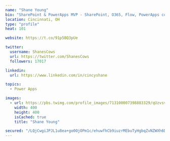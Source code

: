 ```yaml
---
name: "Shane Young"
bio: "SharePoint & PowerApps MVP - SharePoint, O365, Flow, PowerApps consulting? @PowerApps911 | Pure Snark? You found it."
location: Cincinnati, OH
type: "profile"
heat: 101

website: https://t.co/91p5BQ3pUe

twitter:
  username: ShanesCows
  url: https://twitter.com/ShanesCows
  followers: 17017

linkedin:
  url: https://www.linkedin.com/in/cincyshane

topics:
  - Power Apps

images:
  - url: https://pbs.twimg.com/profile_images/713100007398883329/qUzvsvQ3_400x400.jpg
    width: 400
    height: 400
    isCached: true
    title: "Shane Young"

secured: "/LQjCwgiJPJL1u8ea+go0OjOPm1c/ehuwfhCb9iuzrMEbuTyHgbqZvNZWXh6DqnI9rP/AwqxXGeoNJgKFhQIL/pAZP3lnCh0f3wxrlmpD8wMh4KxmX5sflcGRz2ONGvS8Opfk82rtnKnpYKioY0TWXzJL8Rim9N3KRRVou2WLHLWDiUd9Ply8hVHJy3GGKgm//qwtTaoDpMf9otbGN1e7R+jsOdk3BK/B2oiFmCV+ZidCMW8YT5Dij7DAWwrrNFj7CsWedY0mGE0SOxW/iG9IMshOxt6r3e/1as/5zn8ldcVEJG4SXAQ2ssbl8yts7JW9KpDcCLiO0jHb3bORZHexX8AxAw6YT79+u8SwaNbgErMNuUv/ybTG6WppWSvCAYCtRJpcLnW1rROlRe4LZbQJIdRIcm+4Mmov+ySycLROhM=;TuH1QIPKdtEGjnZJtYEXNg=="
---
```


